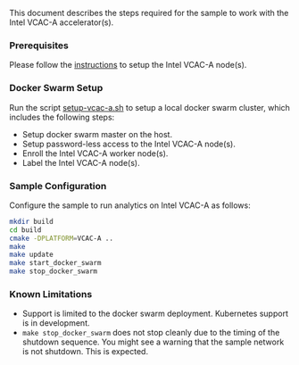 
This document describes the steps required for the sample to work with the Intel VCAC-A accelerator(s).    

### Prerequisites

Please follow the [instructions](https://github.com/OpenVisualCloud/Dockerfiles/tree/master/VCAC-A) to setup the Intel VCAC-A node(s).     

### Docker Swarm Setup

Run the script [setup-vcac-a.sh](../script/setup-vcac-a.sh) to setup a local docker swarm cluster, which includes the following steps:
- Setup docker swarm master on the host.    
- Setup password-less access to the Intel VCAC-A node(s).
- Enroll the Intel VCAC-A worker node(s).   
- Label the Intel VCAC-A node(s).   


### Sample Configuration

Configure the sample to run analytics on Intel VCAC-A as follows:     

```sh
mkdir build
cd build
cmake -DPLATFORM=VCAC-A ..
make
make update
make start_docker_swarm
make stop_docker_swarm
```

### Known Limitations

- Support is limited to the docker swarm deployment. Kubernetes support is in development.    
- ```make stop_docker_swarm``` does not stop cleanly due to the timing of the shutdown sequence. You might see a warning that the sample network is not shutdown. This is expected.  
